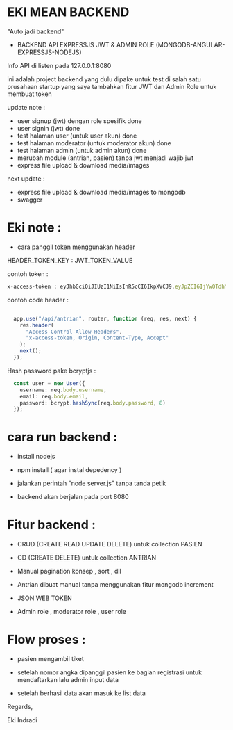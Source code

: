 # EKI MEAN BACKEND


"Auto jadi backend"


- BACKEND API EXPRESSJS JWT & ADMIN ROLE (MONGODB-ANGULAR-EXPRESSJS-NODEJS)


Info API di listen pada 127.0.0.1:8080  

ini adalah project backend yang dulu dipake untuk test di salah satu prusahaan startup yang saya tambahkan fitur JWT dan Admin Role untuk membuat token


update note : 
- user signup (jwt) dengan role spesifik  done
- user signin (jwt) done
- test halaman user (untuk user akun)  done
- test halaman moderator (untuk  moderator akun)  done
- test halaman admin (untuk  admin akun)  done
- merubah module (antrian, pasien) tanpa jwt menjadi wajib jwt
- express file upload & download media/images

next update :
- express file upload & download media/images to mongodb
- swagger



# Eki note :

- cara panggil token menggunakan header


HEADER_TOKEN_KEY : JWT_TOKEN_VALUE


contoh token :


```ts
x-access-token : eyJhbGciOiJIUzI1NiIsInR5cCI6IkpXVCJ9.eyJpZCI6IjYwOTdhMWJkNjNkNTZkMTM4YzJlNDljMyIsImlhdCI6MTYyMDYxNzIzNiwiZXhwIjoxNjIwNzAzNjM2fQ.9xwZ9goMZpJdBHhh3XGYDp7hUmtmGgi2DT-K5hWcsw0
```


contoh code header :

```ts

  app.use("/api/antrian", router, function (req, res, next) {
    res.header(
      "Access-Control-Allow-Headers",
      "x-access-token, Origin, Content-Type, Accept"
    );
    next();
  });

```


Hash password pake bcryptjs :

```ts
  const user = new User({
    username: req.body.username,
    email: req.body.email,
    password: bcrypt.hashSync(req.body.password, 8)
  });
```

# cara run backend :

- install nodejs

- npm install  ( agar instal depedency )

- jalankan perintah "node server.js" tanpa tanda petik

- backend akan berjalan pada port 8080



# Fitur backend :

- CRUD (CREATE READ UPDATE DELETE) untuk collection PASIEN 

- CD (CREATE DELETE) untuk collection ANTRIAN

- Manual pagination konsep , sort , dll

- Antrian dibuat manual tanpa menggunakan fitur mongodb increment

- JSON WEB TOKEN

- Admin role , moderator role , user role






# Flow proses :

- pasien mengambil tiket

- setelah nomor angka dipanggil pasien ke bagian registrasi untuk mendaftarkan lalu admin input data

- setelah berhasil data akan masuk ke list data



Regards,

Eki Indradi